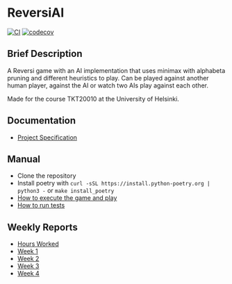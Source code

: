 # ReversiAI

[![CI](https://github.com/LittleHaku/ReversiAI/actions/workflows/main.yml/badge.svg)](https://github.com/LittleHaku/ReversiAI/actions/workflows/main.yml)
[![codecov](https://codecov.io/gh/LittleHaku/ReversiAI/graph/badge.svg?token=5BP77HLZEI)](https://codecov.io/gh/LittleHaku/ReversiAI)

## Brief Description

A Reversi game with an AI implementation that uses minimax with alphabeta pruning and different heuristics to play. Can be played against another human player, against the AI or watch two AIs play against each other.

Made for the course TKT20010 at the University of Helsinki.

## Documentation

- [Project Specification](documentation/project_specification.md)

## Manual

- Clone the repository
- Install poetry with `curl -sSL https://install.python-poetry.org | python3 -` or `make install_poetry`
- [How to execute the game and play](documentation/how_to_play.md)
- [How to run tests](documentation/how_to_run_tests.md)

## Weekly Reports

- [Hours Worked](documentation/hours_worked.md)
- [Week 1](documentation/weekly_reports/week1.md)
- [Week 2](documentation/weekly_reports/week2.md)
- [Week 3](documentation/weekly_reports/week3.md)
- [Week 4](documentation/weekly_reports/week4.md)